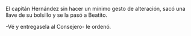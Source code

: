 El capitán Hernández sin hacer un mínimo gesto de alteración, sacó una llave de su bolsillo y se la pasó a Beatito.

-Vé y entregasela al Consejero- le ordenó.